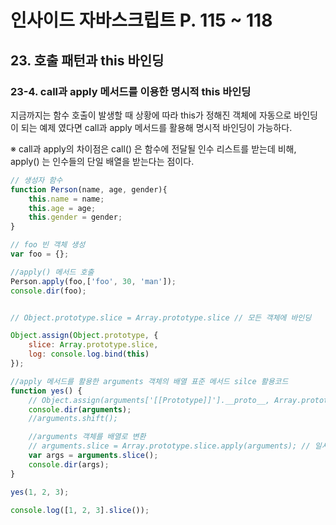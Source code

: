 # 인사이드 자바스크립트 P. 115 ~ 118

## 23. 호출 패턴과 this 바인딩
### 23-4. call과 apply 메서드를 이용한 명시적 this 바인딩
지금까지는 함수 호출이 발생할 때 상황에 따라 this가 정해진 객체에 자동으로 바인딩이 되는 예제 였다면 call과 apply 메서드를 활용해 명시적 바인딩이 가능하다.

&#8251; call과 apply의 차이점은 call() 은 함수에 전달될 인수 리스트를 받는데 비해, apply() 는 인수들의 단일 배열을 받는다는 점이다.

```js
// 생성자 함수
function Person(name, age, gender){
    this.name = name;
    this.age = age;
    this.gender = gender;
}

// foo 빈 객체 생성
var foo = {};

//apply() 메서드 호출
Person.apply(foo,['foo', 30, 'man']);
console.dir(foo);
```


```js

// Object.prototype.slice = Array.prototype.slice // 모든 객체에 바인딩

Object.assign(Object.prototype, {
    slice: Array.prototype.slice,
    log: console.log.bind(this)
});

//apply 메서드를 활용한 arguments 객체의 배열 표준 메서드 silce 활용코드
function yes() {
    // Object.assign(arguments['[[Prototype]]'].__proto__, Array.prototype);
    console.dir(arguments);
    //arguments.shift();

    //arguments 객체를 배열로 변환
    // arguments.slice = Array.prototype.slice.apply(arguments); // 일시적으로 바인딩
    var args = arguments.slice();
    console.dir(args);
}

yes(1, 2, 3);

console.log([1, 2, 3].slice());
```
